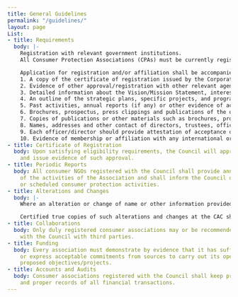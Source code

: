 ```yaml
---
title: General Guidelines
permalink: "/guidelines/"
layout: page
List:
- title: Requirements
  body: |-
    Registration with relevant government institutions.
    All Consumer Protection Associations (CPAs) must be currently registered non-profit organisations connected or registered in accordance with the law.

    Application for registration and/or affiliation shall be accompanied by:
    1. A copy of the certificate of registration issued by the Corporate Affairs Commission (CAC) or other acceptable evidence of legal status.
    2. Evidence of other approval/registration with other relevant agencies, where applicable.
    3. Detailed information about the Vision/Mission Statement, interests and geographical scope/reach.
    4. An outline of the strategic plans, specific projects, and programmes of the association.
    5. Past activities, annual reports (if any) or other evidence of activities/engagements.
    6. Brochures, prospectus, press clippings and publications of the organization.
    7. Copies of publications or other materials such as brochures, prospectus, flyers, posters or press statements/coverage.
    8. Names, addresses and other contact of directors, trustees, officers or key advisers of the association.
    9. Each officer/director should provide attestation of acceptance of the role.
    10. Evidence of membership or affiliation with any international or other bodies
- title: Certificate of Registration
  body: Upon satisfying eligibility requirements, the Council will approve the application
    and issue evidence of such approval.
- title: Periodic Reports
  body: All consumer NGOs registered with the Council shall provide annual reports
    of the activities of the Association and shall inform the Council of any proposed
    or scheduled consumer protection activities.
- title: Alterations and Changes
  body: |-
    Where an alteration or change of name or other information provided to the Council, such as, nomenclature, officers, directors, trustees, key advisers occur, the association shall notify the Council within 14 days of such changes or risk invalidation of registration.

    Certified true copies of such alterations and changes at the CAC should also be forwarded to the Council, where applicable.
- title: Collaborations
  body: Only duly registered consumer associations may or be recommended to collaborate
    with the Council with third parties.
- title: Funding
  body: Every association must demonstrate by evidence that it has sufficient funds
    or express acceptable commitments from sources to carry out its operations and
    proposed objectives/projects.
- title: Accounts and Audits
  body: Consumer associations registered with the Council shall keep proper accounts
    and proper records of all financial transactions.
---
```


